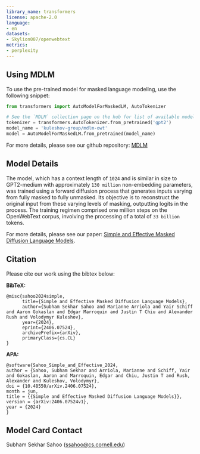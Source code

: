 ```yaml
---
library_name: transformers
license: apache-2.0
language:
- en
datasets:
- Skylion007/openwebtext
metrics:
- perplexity
---
```


## Using MDLM
To use the pre-trained model for masked language modeling, use the following snippet:
```python
from transformers import AutoModelForMaskedLM, AutoTokenizer

# See the `MDLM` collection page on the hub for list of available models.
tokenizer = transformers.AutoTokenizer.from_pretrained('gpt2')
model_name = 'kuleshov-group/mdlm-owt'
model = AutoModelForMaskedLM.from_pretrained(model_name)
```

For more details, please see our github repository: [MDLM](https://github.com/kuleshov-group/mdlm)

## Model Details
The model, which has a context length of `1024` and is similar in size to GPT2-medium with approximately `130 million` non-embedding parameters,
was trained using a forward diffusion process that generates inputs varying from fully masked to fully unmasked. Its objective is to
reconstruct the original input from these varying levels of masking, outputting logits in the process.
The training regimen comprised one million steps on the OpenWebText corpus, involving the processing of a total of `33 billion` tokens.

For more details, please see our paper: [Simple and Effective Masked Diffusion Language Models](http://arxiv.org/abs/2406.07524).



## Citation

<!-- If there is a paper or blog post introducing the model, the APA and Bibtex information for that should go in this section. -->
Please cite our work using the bibtex below:

**BibTeX:**

```
@misc{sahoo2024simple,
      title={Simple and Effective Masked Diffusion Language Models}, 
      author={Subham Sekhar Sahoo and Marianne Arriola and Yair Schiff and Aaron Gokaslan and Edgar Marroquin and Justin T Chiu and Alexander Rush and Volodymyr Kuleshov},
      year={2024},
      eprint={2406.07524},
      archivePrefix={arXiv},
      primaryClass={cs.CL}
}
```

**APA:**

```
@software{Sahoo_Simple_and_Effective_2024,
author = {Sahoo, Subham Sekhar and Arriola, Marianne and Schiff, Yair and Gokaslan, Aaron and Marroquin, Edgar and Chiu, Justin T and Rush, Alexander and Kuleshov, Volodymyr},
doi = {10.48550/arXiv.2406.07524},
month = jun,
title = {{Simple and Effective Masked Diffusion Language Models}},
version = {arXiv:2406.07524v1},
year = {2024}
}
```

## Model Card Contact
Subham Sekhar Sahoo (ssahoo@cs.cornell.edu)
